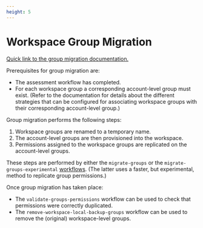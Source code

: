 ```yaml
---
height: 5
---
```


Workspace Group Migration
=========================

[Quick link to the group migration documentation.](https://databrickslabs.github.io/ucx/docs/reference/workflows/#group-migration-workflow)

Prerequisites for group migration are:

 - The assessment workflow has completed.
 - For each workspace group a corresponding account-level group must exist. (Refer to the documentation for details about the different strategies that can be configured for associating workspace groups with their corresponding account-level group.)

Group migration performs the following steps:

1. Workspace groups are renamed to a temporary name.
2. The account-level groups are then provisioned into the workspace.
3. Permissions assigned to the workspace groups are replicated on the account-level groups.

These steps are performed by either the `migrate-groups` or the `migrate-groups-experimental` [workflows](/jobs). (The latter uses a faster, but experimental, method to replicate group permissions.)

Once group migration has taken place:

 - The `validate-groups-permissions` workflow can be used to check that permissions were correctly duplicated.
 - The `remove-workspace-local-backup-groups` workflow can be used to remove the (original) workspace-level groups.
